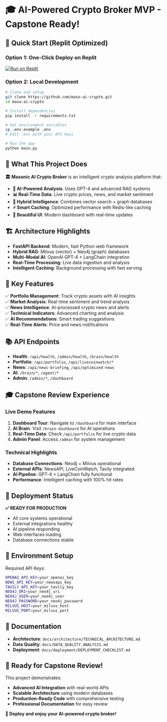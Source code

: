 # 🎓 AI-Powered Crypto Broker MVP - Capstone Ready!

## 🚀 **Quick Start (Replit Optimized)**

### **Option 1: One-Click Deploy on Replit**
[![Run on Replit](https://replit.com/badge/github/maso-ai-crypto)](https://replit.com/github/maso-ai-crypto)

### **Option 2: Local Development**
```bash
# Clone and setup
git clone https://github.com/maso-ai-crypto.git
cd maso-ai-crypto

# Install dependencies
pip install -r requirements.txt

# Set environment variables
cp .env.example .env
# Edit .env with your API keys

# Run the app
python main.py
```

## 🎯 **What This Project Does**

**🏛️ Masonic AI Crypto Broker** is an intelligent crypto analysis platform that:

- **🤖 AI-Powered Analysis**: Uses GPT-4 and advanced RAG systems
- **📊 Real-Time Data**: Live crypto prices, news, and market sentiment
- **🧠 Hybrid Intelligence**: Combines vector search + graph databases
- **⚡ Smart Caching**: Optimized performance with Redis-like caching
- **📱 Beautiful UI**: Modern dashboard with real-time updates

## 🏗️ **Architecture Highlights**

- **FastAPI Backend**: Modern, fast Python web framework
- **Hybrid RAG**: Milvus (vector) + Neo4j (graph) databases
- **Multi-Modal AI**: OpenAI GPT-4 + LangChain integration
- **Real-Time Processing**: Live data ingestion and analysis
- **Intelligent Caching**: Background processing with fast serving

## 🔑 **Key Features**

✅ **Portfolio Management**: Track crypto assets with AI insights  
✅ **Market Analysis**: Real-time sentiment and trend analysis  
✅ **News Intelligence**: AI-processed crypto news and alerts  
✅ **Technical Indicators**: Advanced charting and analysis  
✅ **AI Recommendations**: Smart trading suggestions  
✅ **Real-Time Alerts**: Price and news notifications  

## 📚 **API Endpoints**

- **Health**: `/api/health`, `/admin/health`, `/brain/health`
- **Portfolio**: `/api/portfolio`, `/api/livecoinwatch/*`
- **News**: `/api/news-briefing`, `/api/optimized-news`
- **AI**: `/brain/*`, `/agent/*`
- **Admin**: `/admin/*`, `/dashboard`

## 🎓 **Capstone Review Experience**

### **Live Demo Features**
1. **Dashboard Tour**: Navigate to `/dashboard` for main interface
2. **AI Brain**: Visit `/brain-dashboard` for AI operations
3. **Real-Time Data**: Check `/api/portfolio` for live crypto data
4. **Admin Panel**: Access `/admin` for system management

### **Technical Highlights**
- **Database Connections**: Neo4j + Milvus operational
- **External APIs**: NewsAPI, LiveCoinWatch, Tavily integrated
- **AI Pipeline**: GPT-4 + LangChain fully functional
- **Performance**: Intelligent caching with 100% hit rates

## 🚀 **Deployment Status**

**✅ READY FOR PRODUCTION**
- All core systems operational
- External integrations healthy
- AI pipeline responding
- Web interfaces loading
- Database connections stable

## 🔧 **Environment Setup**

Required API Keys:
```bash
OPENAI_API_KEY=your_openai_key
NEWS_API_KEY=your_newsapi_key
TAVILY_API_KEY=your_tavily_key
NEO4J_URI=your_neo4j_uri
NEO4J_USER=your_neo4j_user
NEO4J_PASSWORD=your_neo4j_password
MILVUS_HOST=your_milvus_host
MILVUS_PORT=your_milvus_port
```

## 📖 **Documentation**

- **Architecture**: `docs/architecture/TECHNICAL_ARCHITECTURE.md`
- **Data Quality**: `docs/DATA_QUALITY_ANALYSIS.md`
- **Deployment**: `docs/deployment/DEPLOYMENT_CHECKLIST.md`

## 🎉 **Ready for Capstone Review!**

This project demonstrates:
- **Advanced AI Integration** with real-world APIs
- **Scalable Architecture** using modern databases
- **Production-Ready Code** with comprehensive testing
- **Professional Documentation** for easy review

**🚀 Deploy and enjoy your AI-powered crypto broker!** 

